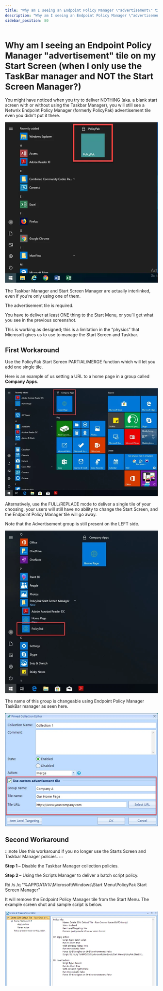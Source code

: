 ```yaml
---
title: "Why am I seeing an Endpoint Policy Manager \"advertisement\" tile on my Start Screen (when I only use the TaskBar manager and NOT the Start Screen Manager?)"
description: "Why am I seeing an Endpoint Policy Manager \"advertisement\" tile on my Start Screen (when I only use the TaskBar manager and NOT the Start Screen Manager?)"
sidebar_position: 80
---
```


# Why am I seeing an Endpoint Policy Manager "advertisement" tile on my Start Screen (when I only use the TaskBar manager and NOT the Start Screen Manager?)

You might have noticed when you try to deliver NOTHING (aka. a blank start screen with or without
using the Taskbar Manager), you will still see a Netwrix Endpoint Policy Manager (formerly
PolicyPak) advertisement tile even you didn't put it there.

![692_1_img-1](../assets/692_1_img-1.webp)

The Taskbar Manager and Start Screen Manager are actually interlinked, even if you’re only using one
of them.

The advertisement tile is required.

You have to deliver at least ONE thing to the Start Menu, or you’ll get what you see in the previous
screenshot.

This is working as designed; this is a limitation in the “physics” that Microsoft gives us to use to
manage the Start Screen and Taskbar.

## First Workaround

Use the PolicyPak Start Screen PARTIAL/MERGE function which will let you add one single tile.

Here is an example of us setting a URL to a home page in a group called **Company Apps**.

![692_2_img-2_950x669](../assets/692_2_img-2_950x669.webp)

Alternatively, use the FULL/REPLACE mode to deliver a single tile of your choosing, your users will
still have no ability to change the Start Screen, and the Endpoint Policy Manager tile will go away.

Note that the Advertisement group is still present on the LEFT side.

![692_3_img-3](../assets/692_3_img-3.webp)

The name of this group is changeable using Endpoint Policy Manager TaskBar manager as seen here.

![692_4_img-4](../assets/692_4_img-4.webp)

## Second Workaround

:::note
Use this workaround if you no longer use the Starts Screen and Taskbar Manager policies.
:::


**Step 1 –** Disable the Taskbar Manager collection policies.

**Step 2 –** Using the Scripts Manager to deliver a batch script policy.

Rd /s /q "%APPDATA%\Microsoft\Windows\Start Menu\PolicyPak Start Screen Manager\"

It will remove the Endpoint Policy Manager tile from the Start Menu. The example screen shot and
sample script is below.

![819_5_c4b607f18774d1a207d45cbd8a96b426](../assets/819_5_c4b607f18774d1a207d45cbd8a96b426.webp)
